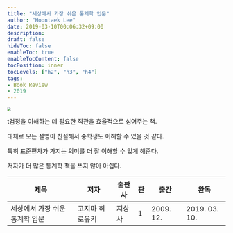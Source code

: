```yaml
---
title: "세상에서 가장 쉬운 통계학 입문"
author: "Hoontaek Lee"
date: 2019-03-10T00:06:32+09:00
description:
draft: false
hideToc: false
enableToc: true
enableTocContent: false
tocPosition: inner
tocLevels: ["h2", "h3", "h4"]
tags:
- Book Review
- 2019
---
```


<img src="https://image.aladin.co.kr/product/590/5/cover500/8990994004_1.jpg" style="zoom:50%;" />



t검정을 이해하는 데 필요한 직관을 효율적으로 심어주는 책.

대체로 모든 설명이 친절해서 중학생도 이해할 수 있을 것 같다.

특히 표준편차가 가지는 의미를 더 잘 이해할 수 있게 해준다.

저자가 더 많은 통계학 책을 쓰지 않아 아쉽다.

| 제목                           | 저자            | 출판사 | 판   | 출간      | 완독          |
| ------------------------------ | --------------- | ------ | ---- | --------- | ------------- |
| 세상에서 가장 쉬운 통계학 입문 | 고지마 히로유키 | 지상사 | 1    | 2009. 12. | 2019. 03. 10. |